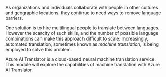 As organizations and individuals collaborate with people in other cultures and geographic locations, they continue to need ways to remove language barriers. 

One solution is to hire multilingual people to translate between languages. However the scarcity of such skills, and the number of possible language combinations can make this approach difficult to scale. Increasingly, automated translation, sometimes known as *machine translation*, is being employed to solve this problem.  

Azure AI Translator is a cloud-based neural machine translation service. This module will explore the capabilities of machine translation with Azure AI Translator.  